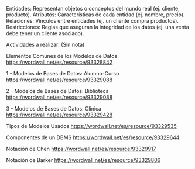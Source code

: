 Entidades: Representan objetos o conceptos del mundo real (ej. cliente, producto).
Atributos: Características de cada entidad (ej. nombre, precio).
Relaciones: Vínculos entre entidades (ej. un cliente compra productos).
Restricciones: Reglas que aseguran la integridad de los datos (ej. una venta debe tener un cliente asociado).

Actividades a realizar: (Sin nota)

Elementos Comunes de los Modelos de Datos
https://wordwall.net/es/resource/93328842

1 - Modelos de Bases de Datos: Alumno-Curso
https://wordwall.net/es/resource/93329088

2 - Modelos de Bases de Datos: Biblioteca
https://wordwall.net/es/resource/93329088

3 - Modelos de Bases de Datos: Clínica
https://wordwall.net/es/resource/93329428

Tipos de Modelos Usados
https://wordwall.net/es/resource/93329535

Componentes de un DBMS
https://wordwall.net/es/resource/93329644

Notación de Chen
https://wordwall.net/es/resource/93329917

Notación de Barker
https://wordwall.net/es/resource/93329806